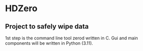 # HDZero
## Project to safely wipe data
1st step is the command line tool zerod written in C.
Gui and main components will be written in Python (3.11).
